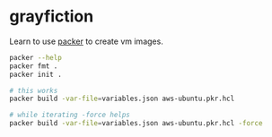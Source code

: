 # grayfiction

Learn to use [packer](https://www.packer.io/) to create vm images.

```bash
packer --help
packer fmt .
packer init .

# this works
packer build -var-file=variables.json aws-ubuntu.pkr.hcl

# while iterating -force helps
packer build -var-file=variables.json aws-ubuntu.pkr.hcl -force
```
